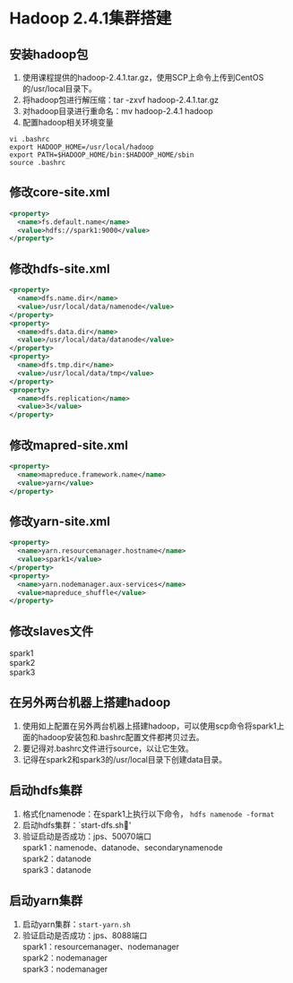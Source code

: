 # Hadoop 2.4.1集群搭建
## 安装hadoop包
1. 使用课程提供的hadoop-2.4.1.tar.gz，使用SCP上命令上传到CentOS的/usr/local目录下。
2. 将hadoop包进行解压缩：tar -zxvf hadoop-2.4.1.tar.gz
3. 对hadoop目录进行重命名：mv hadoop-2.4.1 hadoop
4. 配置hadoop相关环境变量
```shell
vi .bashrc
export HADOOP_HOME=/usr/local/hadoop
export PATH=$HADOOP_HOME/bin:$HADOOP_HOME/sbin
source .bashrc
```
## 修改core-site.xml
```xml
<property>
  <name>fs.default.name</name>
  <value>hdfs://spark1:9000</value>
</property>
```
## 修改hdfs-site.xml
``` xml 
<property>
  <name>dfs.name.dir</name>
  <value>/usr/local/data/namenode</value>
</property>
<property>
  <name>dfs.data.dir</name>
  <value>/usr/local/data/datanode</value>
</property>
<property>
  <name>dfs.tmp.dir</name>
  <value>/usr/local/data/tmp</value>
</property>
<property>
  <name>dfs.replication</name>
  <value>3</value>
</property>
```
## 修改mapred-site.xml
``` xml
<property>
  <name>mapreduce.framework.name</name>
  <value>yarn</value>
</property>
```
## 修改yarn-site.xml
``` xml 
<property>
  <name>yarn.resourcemanager.hostname</name>
  <value>spark1</value>
</property>
<property>
  <name>yarn.nodemanager.aux-services</name>
  <value>mapreduce_shuffle</value>
</property>
```
## 修改slaves文件
spark1<br>
spark2<br>
spark3<br>
## 在另外两台机器上搭建hadoop
1. 使用如上配置在另外两台机器上搭建hadoop，可以使用scp命令将spark1上面的hadoop安装包和.bashrc配置文件都拷贝过去。
2. 要记得对.bashrc文件进行source，以让它生效。
3. 记得在spark2和spark3的/usr/local目录下创建data目录。
## 启动hdfs集群
1. 格式化namenode：在spark1上执行以下命令，
`hdfs namenode -format`
2. 启动hdfs集群：`start-dfs.sh'
3. 验证启动是否成功：jps、50070端口 <br>
spark1：namenode、datanode、secondarynamenode<br>
spark2：datanode<br>
spark3：datanode<br>
## 启动yarn集群
1. 启动yarn集群：`start-yarn.sh`
2. 验证启动是否成功：jps、8088端口<br>
spark1：resourcemanager、nodemanager<br>
spark2：nodemanager<br>
spark3：nodemanager


